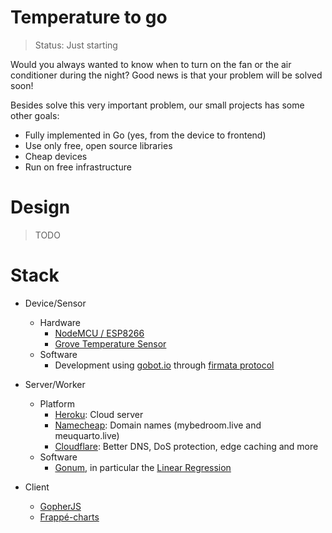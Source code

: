 # Temperature to go

> Status: Just starting

Would you always wanted to know when to turn on the fan or the air conditioner during the night? Good news is that your problem
will be solved soon!

Besides solve this very important problem, our small projects has some other goals:

* Fully implemented in Go (yes, from the device to frontend)
* Use only free, open source libraries
* Cheap devices
* Run on free infrastructure

# Design

> TODO

# Stack

* Device/Sensor
     * Hardware
          * [NodeMCU / ESP8266](http://nodemcu.com/index_en.html)
          * [Grove Temperature Sensor](http://wiki.seeedstudio.com/Grove-Temperature_Sensor_V1.2/)
     * Software
          * Development using [gobot.io](https://gobot.io/documentation/platforms/esp8266/) through [firmata protocol](https://github.com/firmata/arduino)

* Server/Worker
     * Platform
          * [Heroku](https://www.heroku.com/): Cloud server
          * [Namecheap](https://www.namecheap.com/): Domain names (mybedroom.live and meuquarto.live)
          * [Cloudflare](https://www.cloudflare.com/): Better DNS, DoS protection, edge caching and more
     * Software
          * [Gonum](https://github.com/gonum/gonum), in particular the [Linear Regression](https://godoc.org/gonum.org/v1/gonum/stat#LinearRegression)
          

* Client
     * [GopherJS](https://github.com/gopherjs/gopherjs)
     * [Frappé-charts](https://github.com/cnguy/gopherjs-frappe-charts)
    
